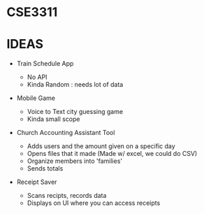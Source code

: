 # CSE3311

# IDEAS

- Train Schedule App

  - No API
  - Kinda Random : needs lot of data

- Mobile Game

  - Voice to Text city guessing game
  - Kinda small scope

- Church Accounting Assistant Tool

  - Adds users and the amount given on a specific day
  - Opens files that it made (Made w/ excel, we could do CSV)
  - Organize members into 'families'
  - Sends totals
  
- Receipt Saver

  - Scans recipts, records data
  - Displays on UI where you can access receipts
